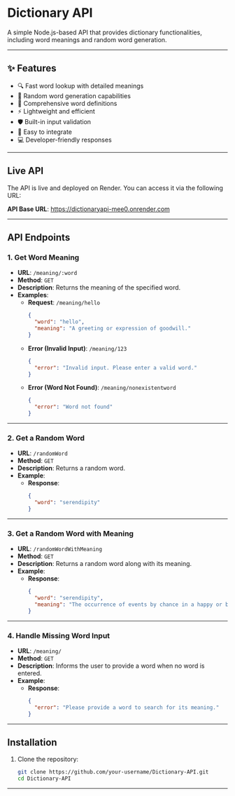 # Dictionary API

A simple Node.js-based API that provides dictionary functionalities, including word meanings and random word generation.

---


## ✨ Features

- 🔍 Fast word lookup with detailed meanings
- 🎲 Random word generation capabilities
- 📝 Comprehensive word definitions
- ⚡ Lightweight and efficient
- 🛡️ Built-in input validation
- 🚀 Easy to integrate
- 💻 Developer-friendly responses

---


## Live API

The API is live and deployed on Render. You can access it via the following URL:

**API Base URL**: https://dictionaryapi-mee0.onrender.com

---

## API Endpoints

### 1. Get Word Meaning
- **URL**: `/meaning/:word`
- **Method**: `GET`
- **Description**: Returns the meaning of the specified word.
- **Examples**:
  - **Request**: `/meaning/hello`
    ```json
    {
      "word": "hello",
      "meaning": "A greeting or expression of goodwill."
    }
    ```
  - **Error (Invalid Input)**: `/meaning/123`
    ```json
    {
      "error": "Invalid input. Please enter a valid word."
    }
    ```
  - **Error (Word Not Found)**: `/meaning/nonexistentword`
    ```json
    {
      "error": "Word not found"
    }
    ```

---

### 2. Get a Random Word
- **URL**: `/randomWord`
- **Method**: `GET`
- **Description**: Returns a random word.
- **Example**:
  - **Response**:
    ```json
    {
      "word": "serendipity"
    }
    ```

---

### 3. Get a Random Word with Meaning
- **URL**: `/randomWordWithMeaning`
- **Method**: `GET`
- **Description**: Returns a random word along with its meaning.
- **Example**:
  - **Response**:
    ```json
    {
      "word": "serendipity",
      "meaning": "The occurrence of events by chance in a happy or beneficial way."
    }
    ```

---

### 4. Handle Missing Word Input
- **URL**: `/meaning/`
- **Method**: `GET`
- **Description**: Informs the user to provide a word when no word is entered.
- **Example**:
  - **Response**:
    ```json
    {
      "error": "Please provide a word to search for its meaning."
    }
    ```

---

## Installation

1. Clone the repository:
   ```bash
   git clone https://github.com/your-username/Dictionary-API.git
   cd Dictionary-API


---
